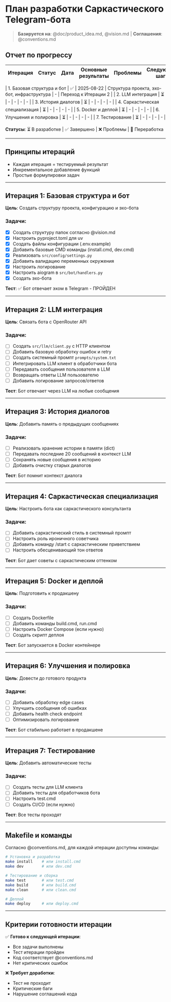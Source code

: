 # План разработки Саркастического Telegram-бота

> **Базируется на**: @doc/product_idea.md, @vision.md | **Соглашения**: @conventions.md

## Отчет по прогрессу

| Итерация | Статус | Дата | Основные результаты | Проблемы | Следующие шаги |
|----------|--------|------|---------------------|----------|----------------|

| 1. Базовая структура и бот | ✅ | 2025-08-22 | Структура проекта, эхо-бот, инфраструктура | - | Переход к Итерации 2 |
| 2. LLM интеграция | ⏳ | - | - | - | - |
| 3. История диалогов | ⏳ | - | - | - | - |
| 4. Саркастическая специализация | ⏳ | - | - | - | - |
| 5. Docker и деплой | ⏳ | - | - | - | - |
| 6. Улучшения и полировка | ⏳ | - | - | - | - |
| 7. Тестирование | ⏳ | - | - | - | - |

**Статусы**: ⏳ В разработке | ✅ Завершено | ❌ Проблемы | 🔄 Переработка

---

## Принципы итераций
- Каждая итерация = тестируемый результат
- Инкрементальное добавление функций  
- Простые формулировки задач

---



## Итерация 1: Базовая структура и бот
**Цель**: Создать структуру проекта, конфигурацию и эхо-бота

### Задачи:
- [x] Создать структуру папок согласно @vision.md
- [x] Настроить pyproject.toml для uv
- [x] Создать файлы конфигурации (.env.example)
- [x] Добавить базовые CMD команды (install.cmd, dev.cmd)
- [x] Реализовать `src/config/settings.py`
- [x] Добавить валидацию переменных окружения
- [x] Настроить логирование
- [x] Настроить aiogram в `src/bot/handlers.py`
- [x] Создать эхо-бота

**Тест**: ✅ Бот отвечает эхом в Telegram - ПРОЙДЕН

---

## Итерация 2: LLM интеграция
**Цель**: Связать бота с OpenRouter API

### Задачи:
- [ ] Создать `src/llm/client.py` с HTTP клиентом
- [ ] Добавить базовую обработку ошибок и retry
- [ ] Создать системный промпт `prompts/system.txt`
- [ ] Интегрировать LLM клиент в обработчики бота
- [ ] Передавать сообщения пользователя в LLM
- [ ] Возвращать ответы LLM пользователю
- [ ] Добавить логирование запросов/ответов

**Тест**: Бот отвечает через LLM на любые сообщения

---

## Итерация 3: История диалогов
**Цель**: Добавить память о предыдущих сообщениях

### Задачи:
- [ ] Реализовать хранение истории в памяти (dict)
- [ ] Передавать последние 20 сообщений в контекст LLM
- [ ] Сохранять новые сообщения в историю
- [ ] Добавить очистку старых диалогов

**Тест**: Бот помнит контекст диалога

---

## Итерация 4: Саркастическая специализация
**Цель**: Настроить бота как саркастического консультанта

### Задачи:
- [ ] Добавить саркастический стиль в системный промпт
- [ ] Настроить роль ироничного советчика
- [ ] Добавить команду /start с саркастическим приветствием
- [ ] Настроить обесценивающий тон ответов

**Тест**: Бот дает советы с саркастическим оттенком

---

## Итерация 5: Docker и деплой
**Цель**: Подготовить к продакшену

### Задачи:
- [ ] Создать Dockerfile
- [ ] Добавить команды build.cmd, run.cmd
- [ ] Настроить Docker Compose (если нужно)
- [ ] Создать скрипт деплоя

**Тест**: Бот запускается в Docker контейнере

---

## Итерация 6: Улучшения и полировка
**Цель**: Довести до готового продукта

### Задачи:
- [ ] Добавить обработку edge cases
- [ ] Улучшить сообщения об ошибках
- [ ] Добавить health check endpoint
- [ ] Оптимизировать логирование

**Тест**: Бот стабильно работает в продакшене

---

## Итерация 7: Тестирование
**Цель**: Добавить автоматические тесты

### Задачи:
- [ ] Создать тесты для LLM клиента
- [ ] Добавить тесты для обработчиков бота
- [ ] Настроить test.cmd
- [ ] Создать CI/CD (если нужно)

**Тест**: Все тесты проходят



---

## Makefile и команды

Согласно @conventions.md, для каждой итерации доступны команды:

```bash
# Установка и разработка
make install    # или install.cmd
make dev        # или dev.cmd

# Тестирование и сборка  
make test       # или test.cmd
make build      # или build.cmd
make clean      # или clean.cmd

# Деплой
make deploy     # или deploy.cmd
```

---

## Критерии готовности итерации

✅ **Готово к следующей итерации**:
- Все задачи выполнены
- Тест итерации пройден
- Код соответствует @conventions.md
- Нет критических ошибок

❌ **Требует доработки**:
- Тест не проходит
- Критические баги
- Нарушение соглашений кода
